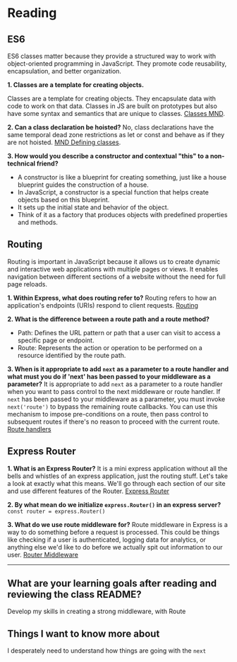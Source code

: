 # Reading

## ES6

ES6 classes matter because they provide a structured way to work with object-oriented programming in JavaScript. They promote code reusability, encapsulation, and better organization.

**1. Classes are a template for creating objects.**

Classes are a template for creating objects. They encapsulate data with code to work on that data. Classes in JS are built on prototypes but also have some syntax and semantics that are unique to classes. [Classes MND](https://developer.mozilla.org/en-US/docs/Web/JavaScript/Reference/Classes).

**2. Can a class declaration be hoisted?**
No, class declarations have the same temporal dead zone restrictions as let or const and behave as if they are not hoisted. [MND Defining classes](https://developer.mozilla.org/en-US/docs/Web/JavaScript/Reference/Classes#defining_classes).

**3. How would you describe a constructor and contextual "this" to a non-technical friend?**
- A constructor is like a blueprint for creating something, just like a house blueprint guides the construction of a house.
- In JavaScript, a constructor is a special function that helps create objects based on this blueprint.
- It sets up the initial state and behavior of the object.
- Think of it as a factory that produces objects with predefined properties and methods.

## Routing
Routing is important in JavaScript because it allows us to create dynamic and interactive web applications with multiple pages or views. It enables navigation between different sections of a website without the need for full page reloads.

**1. Within Express, what does routing refer to?**
Routing refers to how an application's endpoints (URIs) respond to client requests. [Routing](https://expressjs.com/en/guide/routing.html)

**2. What is the difference between a route path and a route method?**
- Path: Defines the URL pattern or path that a user can visit to access a specific page or endpoint.
- Route: Represents the action or operation to be performed on a resource identified by the route path.

**3. When is it appropriate to add `next` as a parameter to a route handler and what must you do if 'next' has been passed to your middleware as a parameter?**
It is appropriate to add `next` as a parameter to a route handler when you want to pass control to the next middleware or route handler. If `next` has been passed to your middleware as a parameter, you must invoke `next('route')` to bypass the remaining route callbacks. You can use this mechanism to impose pre-conditions on a route, then pass control to subsequent routes if there's no reason to proceed with the current route. [Route handlers](https://expressjs.com/en/guide/routing.html)

## Express Router

**1. What is an Express Router?**
It is a mini express application without all the bells and whistles of an express application, just the routing stuff. Let's take a look at exactly what this means. We'll go through each section of our site and use different features of the Router. [Express Router](https://www.digitalocean.com/community/tutorials/learn-to-use-the-new-router-in-expressjs-4#express-router)

**2. By what mean do we initialize `express.Router()` in an express server?**
`const router = express.Router()`

**3. What do we use route middleware for?**
Route middleware in Express is a way to do something before a request is processed. This could be things like checking if a user is authenticated, logging data for analytics, or anything else we'd like to do before we actually spit out information to our user. [Router Middleware](https://www.digitalocean.com/community/tutorials/learn-to-use-the-new-router-in-expressjs-4#route-middleware-router-use)

---

## What are your learning goals after reading and reviewing the class README?
Develop my skills in creating a strong middleware, with Route

## Things I want to know more about
I desperately need to understand how things are going with the `next`
